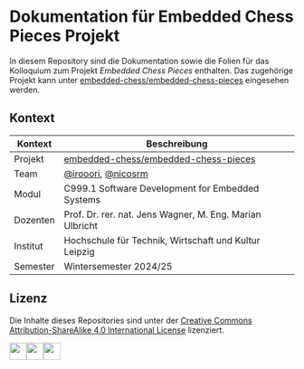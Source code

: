 # Dokumentation für Embedded Chess Pieces Projekt

In diesem Repository sind die Dokumentation sowie die Folien für das Kolloquium zum Projekt *Embedded Chess Pieces* enthalten. Das zugehörige Projekt kann unter [embedded-chess/embedded-chess-pieces](https://github.com/embedded-chess/embedded-chess-pieces) eingesehen werden.


## Kontext

| Kontext  | Beschreibung                                                                                    |
|----------|-------------------------------------------------------------------------------------------------|
| Projekt  | [embedded-chess/embedded-chess-pieces](https://github.com/embedded-chess/embedded-chess-pieces) |
| Team     | [@irooori](https://github.com/irooori), [@nicosrm](https://github.com/nicosrm)                  |
| Modul    | C999.1 Software Development for Embedded Systems                                                |
| Dozenten | Prof. Dr. rer. nat. Jens Wagner, M. Eng. Marian Ulbricht                                        |
| Institut | Hochschule für Technik, Wirtschaft und Kultur Leipzig                                           |
| Semester | Wintersemester 2024/25                                                                          |


## Lizenz

Die Inhalte dieses Repositories sind unter der [Creative Commons Attribution-ShareAlike 4.0 International License](./LICENSE) lizenziert.

<img src="https://mirrors.creativecommons.org/presskit/icons/cc.xlarge.png" width="30" /><img src="https://mirrors.creativecommons.org/presskit/icons/by.xlarge.png" width="30" /><img src="https://mirrors.creativecommons.org/presskit/icons/sa.xlarge.png" width="30" />
